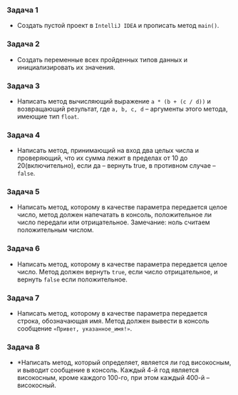 ### Задача 1
- Создать пустой проект в `IntelliJ IDEA` и прописать метод `main()`.
### Задача 2
- Создать переменные всех пройденных типов данных и инициализировать их значения.
### Задача 3
- Написать метод вычисляющий выражение `a * (b + (c / d))` и возвращающий результат, где `a, b, c, d` – аргументы этого
  метода, имеющие тип `float`.
### Задача 4
- Написать метод, принимающий на вход два целых числа и проверяющий, что их сумма лежит в пределах
  от 10 до 20(включительно), если да – вернуть true, в противном случае – `false`.
### Задача 5
- Написать метод, которому в качестве параметра передается целое число, метод должен напечатать в консоль,
  положительное ли число передали или отрицательное. Замечание: ноль считаем положительным числом.
### Задача 6
- Написать метод, которому в качестве параметра передается целое число. Метод должен вернуть `true`, если число
  отрицательное, и вернуть `false` если положительное.
### Задача 7
- Написать метод, которому в качестве параметра передается строка, обозначающая имя. Метод должен вывести в консоль
  сообщение `«Привет, указанное_имя!»`.
### Задача 8
- *Написать метод, который определяет, является ли год високосным, и выводит сообщение в консоль. Каждый 4-й год
является високосным, кроме каждого 100-го, при этом каждый 400-й – високосный.